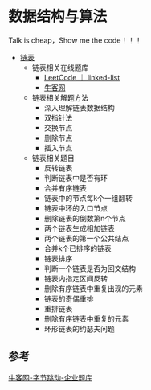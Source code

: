 # 数据结构与算法

Talk is cheap，Show me the code！！！

- [链表](https://github.com/jaydroid1024/awesome-dev-note/blob/main/notes/02-Thinking/01-%E6%95%B0%E6%8D%AE%E7%BB%93%E6%9E%84%E4%B8%8E%E7%AE%97%E6%B3%95/01-%E9%93%BE%E8%A1%A8.md)
  - 链表相关在线题库
    - [LeetCode ｜ linked-list](https://leetcode-cn.com/problemset/all/?topicSlugs=linked-list)
    - [牛客网](https://www.nowcoder.com/ta/job-code-total) 
  - 链表相关解题方法
    - 深入理解链表数据结构
    - 双指针法
    - 交换节点
    - 删除节点
    - 插入节点
  - 链表相关题目
    - 反转链表
    - 判断链表中是否有环
    - 合并有序链表
    - 链表中的节点每k个一组翻转
    - 链表中环的入口节点
    - 删除链表的倒数第n个节点
    - 两个链表生成相加链表
    - 两个链表的第一个公共结点
    - 合并k个已排序的链表
    - 链表排序
    - 判断一个链表是否为回文结构
    - 链表内指定区间反转
    - 删除有序链表中重复出现的元素
    - 链表的奇偶重排
    - 重排链表
    - 删除有序链表中重复的元素
    - 环形链表的约瑟夫问题





## 参考

[牛客网-字节跳动-企业题库](https://www.nowcoder.com/company/home/code/665?codeType=1)



